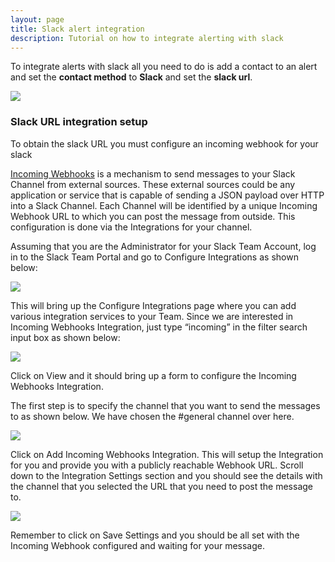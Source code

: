 ```yaml
---
layout: page
title: Slack alert integration
description: Tutorial on how to integrate alerting with slack
---
```

<p>
    To integrate alerts with slack all you need to do is add a contact to an alert and set the <strong>contact method</strong> to <strong>Slack</strong> and set the <strong>slack url</strong>.
</p>

<p>
    <img src="{{ site.baseurl }}/gfx/alerting/integrations/slack/slackContactMethod.png"/>
</p>

<h3>Slack URL integration setup</h3>

<p>To obtain the slack URL you must configure an incoming webhook for your slack</p>

<p>
    <a href="https://api.slack.com/incoming-webhooks">Incoming Webhooks</a> is a mechanism to send messages to your Slack Channel from external sources. These external sources could be any application or service that is capable of sending a JSON payload over HTTP into a Slack Channel. Each Channel will be identified by a unique Incoming Webhook URL to which you can post the message from outside. This configuration is done via the Integrations for your channel.
</p>

<p>
    Assuming that you are the Administrator for your Slack Team Account, log in to the Slack Team Portal and go to Configure Integrations as shown below:
</p>

<p>
    <img src="{{ site.baseurl }}/gfx/alerting/integrations/slack/02-slack-configure-integration_0.png"/>
</p>

<p>
    This will bring up the Configure Integrations page where you can add various integration services to your Team. Since we are interested in Incoming Webhooks Integration, just type “incoming” in the filter search input box as shown below:
</p>

<p>
    <img src="{{ site.baseurl }}/gfx/alerting/integrations/slack/03-slack-filter-search-incoming.png"/>
</p>

<p>
    Click on View and it should bring up a form to configure the Incoming Webhooks Integration.
</p>

<p>
    The first step is to specify the channel that you want to send the messages to as shown below. We have chosen the #general channel over here.
</p>

<p>
    <img src="{{ site.baseurl }}/gfx/alerting/integrations/slack/04-slack-channel-general.png"/>
</p>

<p>
    Click on Add Incoming Webhooks Integration. This will setup the Integration for you and provide you with a publicly reachable Webhook URL. Scroll down to the Integration Settings section and you should see the details with the channel that you selected the URL that you need to post the message to.
</p>

<p>
    <img src="{{ site.baseurl }}/gfx/alerting/integrations/slack/05-slack-add-incoming-webhooks-integration.png"/>
</p>

<p>
    Remember to click on Save Settings and you should be all set with the Incoming Webhook configured and waiting for your message.
</p>




